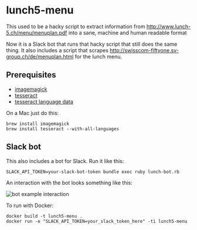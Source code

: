 # lunch5-menu

This used to be a hacky script to extract information from http://www.lunch-5.ch/menu/menuplan.pdf into a sane, machine and human readable format

Now it is a Slack bot that runs that hacky script that still does the same thing. It also includes a script that scrapes http://swisscom-fiftyone.sv-group.ch/de/menuplan.html for the lunch menu.

## Prerequisites

* [imagemagick](http://www.imagemagick.org/script/index.php)
* [tesseract](https://github.com/tesseract-ocr/tesseract)
* [tesseract language data](https://github.com/tesseract-ocr/tessdata)

On a Mac just do this:

```
brew install imagemagick
brew install tesseract --with-all-languages
```

## Slack bot

This also includes a bot for Slack. Run it like this:

```SLACK_API_TOKEN=your-slack-bot-token bundle exec ruby lunch-bot.rb```

An interaction with the bot looks something like this:

![bot example interaction](https://raw.githubusercontent.com/nerdinand/lunch5-menu/master/doc/bot-example.png)

To run with Docker:

```
docker build -t lunch5-menu .
docker run -e "SLACK_API_TOKEN=your_slack_token_here" -ti lunch5-menu
```
